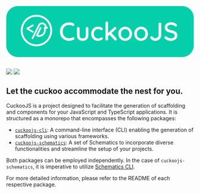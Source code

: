 <div style="display:flex; align-items:center; justify-content:center">
  <img alt="logo" src="./assets/banner-filled.svg" width="100%" />
</div>
<br />

<a href="https://codeclimate.com/github/onebeyond/cuckoojs/maintainability"><img src="https://api.codeclimate.com/v1/badges/4513809de0dc74ecf875/maintainability" /></a>
<a href="https://codeclimate.com/github/onebeyond/cuckoojs/test_coverage"><img src="https://api.codeclimate.com/v1/badges/4513809de0dc74ecf875/test_coverage" /></a>

## Let the cuckoo accommodate the nest for you.

CuckooJS is a project designed to facilitate the generation of scaffolding and components for your JavaScript and TypeScript applications. It is structured as a monorepo that encompasses the following packages:

- [`cuckoojs-cli`](/packages/@guidesmiths/cuckoojs-cli/README.md): A command-line interface (CLI) enabling the generation of scaffolding using various frameworks.
- [`cuckoojs-schematics`](/packages/@guidesmiths/cuckoojs-schematics/README.md): A set of Schematics to incorporate diverse functionalities and streamline the setup of your projects.

Both packages can be employed independently. In the case of `cuckoojs-schematics`, it is imperative to utilize [Schematics CLI](https://www.npmjs.com/package/@angular-devkit/schematics-cli). 

For more detailed information, please refer to the README of each respective package.


